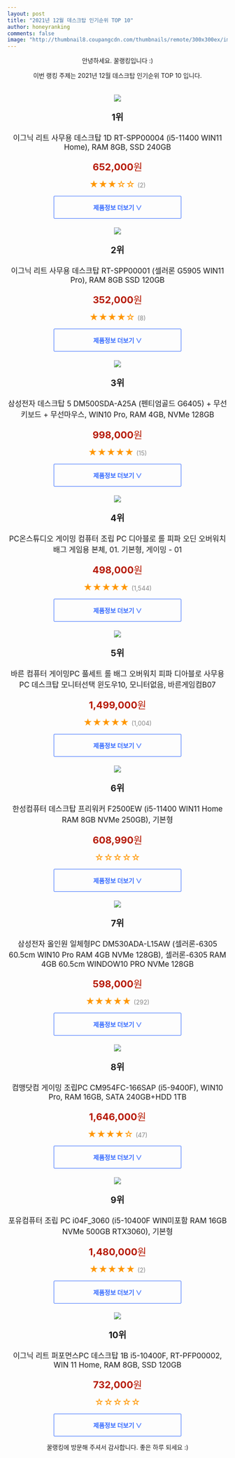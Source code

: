 ```yaml
--- 
layout: post 
title: "2021년 12월 데스크탑 인기순위 TOP 10" 
author: honeyranking 
comments: false 
image: "http://thumbnail8.coupangcdn.com/thumbnails/remote/300x300ex/image/retail/images/10733465240268102-e90c0521-d0e3-4af3-b038-6496bd504337.jpg" 
--- 
```

<p style="text-align: center;">안녕하세요. 꿀랭킹입니다 :)</p> <p style="text-align: center;">이번 랭킹 주제는 2021년 12월 데스크탑 인기순위 TOP 10 입니다.</p><center><img src="http://thumbnail8.coupangcdn.com/thumbnails/remote/300x300ex/image/retail/images/10733465240268102-e90c0521-d0e3-4af3-b038-6496bd504337.jpg" style="margin-top:20px" /></center> <p style="text-align: center; font-size: 20px"><b>1위</b></p> <p style="text-align: center; font-size: 17px">이그닉 리트 사무용 데스크탑 1D RT-SPP00004 (i5-11400 WIN11 Home), RAM 8GB, SSD 240GB</p> <p style="text-align: center;"><span style="color: #b61800; font-size: 22px;"><b>652,000</b>원</span></p> <p style="text-align: center;"><span style="color: #ff9600; font-size: 20px;">★★★☆☆ </span><span style="color: #878787;">(2)</span></p> <center><a href="https://link.coupang.com/a/hYlvF"> <div style="font-size: 14px; display: inline-block; padding: 15px 90px; color: #346aff; border-radius: 2px; border: 1px solid #346aff; cursor: pointer;"><b>제품정보 더보기 &or;</b></div> </a></center><center><img src="http://thumbnail8.coupangcdn.com/thumbnails/remote/300x300ex/image/retail/images/10032135957150453-863c1a56-fd29-481e-8e27-066d392da2e2.jpg" style="margin-top:20px" /></center> <p style="text-align: center; font-size: 20px"><b>2위</b></p> <p style="text-align: center; font-size: 17px">이그닉 리트 사무용 데스크탑 RT-SPP00001 (셀러론 G5905 WIN11 Pro), RAM 8GB SSD 120GB</p> <p style="text-align: center;"><span style="color: #b61800; font-size: 22px;"><b>352,000</b>원</span></p> <p style="text-align: center;"><span style="color: #ff9600; font-size: 20px;">★★★★☆ </span><span style="color: #878787;">(8)</span></p> <center><a href="https://link.coupang.com/a/hYlvG"> <div style="font-size: 14px; display: inline-block; padding: 15px 90px; color: #346aff; border-radius: 2px; border: 1px solid #346aff; cursor: pointer;"><b>제품정보 더보기 &or;</b></div> </a></center><center><img src="http://thumbnail9.coupangcdn.com/thumbnails/remote/300x300ex/image/vendor_inventory/303d/926ad77a94ea11c904b8094fc241f9515b646d9b6f25c9298760049f0bed.jpg" style="margin-top:20px" /></center> <p style="text-align: center; font-size: 20px"><b>3위</b></p> <p style="text-align: center; font-size: 17px">삼성전자 데스크탑 5 DM500SDA-A25A (펜티엄골드 G6405) + 무선키보드 + 무선마우스, WIN10 Pro, RAM 4GB, NVMe 128GB</p> <p style="text-align: center;"><span style="color: #b61800; font-size: 22px;"><b>998,000</b>원</span></p> <p style="text-align: center;"><span style="color: #ff9600; font-size: 20px;">★★★★★ </span><span style="color: #878787;">(15)</span></p> <center><a href="https://link.coupang.com/a/hYlvH"> <div style="font-size: 14px; display: inline-block; padding: 15px 90px; color: #346aff; border-radius: 2px; border: 1px solid #346aff; cursor: pointer;"><b>제품정보 더보기 &or;</b></div> </a></center><center><img src="http://thumbnail10.coupangcdn.com/thumbnails/remote/300x300ex/image/vendor_inventory/ed15/189ea03ad1ad587b806050d80d49457dfe6222b787bb033af46c3371192f.png" style="margin-top:20px" /></center> <p style="text-align: center; font-size: 20px"><b>4위</b></p> <p style="text-align: center; font-size: 17px">PC온스튜디오 게이밍 컴퓨터 조립 PC 디아블로 롤 피파 오딘 오버워치 배그 게임용 본체, 01. 기본형, 게이밍 - 01</p> <p style="text-align: center;"><span style="color: #b61800; font-size: 22px;"><b>498,000</b>원</span></p> <p style="text-align: center;"><span style="color: #ff9600; font-size: 20px;">★★★★★ </span><span style="color: #878787;">(1,544)</span></p> <center><a href="https://link.coupang.com/a/hYlvI"> <div style="font-size: 14px; display: inline-block; padding: 15px 90px; color: #346aff; border-radius: 2px; border: 1px solid #346aff; cursor: pointer;"><b>제품정보 더보기 &or;</b></div> </a></center><center><img src="http://thumbnail7.coupangcdn.com/thumbnails/remote/300x300ex/image/vendor_inventory/59a3/83b07b12144619f1baa6ae48833eb34d129962757a703c8fa55b31b061ca.jpg" style="margin-top:20px" /></center> <p style="text-align: center; font-size: 20px"><b>5위</b></p> <p style="text-align: center; font-size: 17px">바른 컴퓨터 게이밍PC 풀세트 롤 배그 오버워치 피파 디아블로 사무용PC 데스크탑 모니터선택 윈도우10, 모니터없음, 바른게임컴B07</p> <p style="text-align: center;"><span style="color: #b61800; font-size: 22px;"><b>1,499,000</b>원</span></p> <p style="text-align: center;"><span style="color: #ff9600; font-size: 20px;">★★★★★ </span><span style="color: #878787;">(1,004)</span></p> <center><a href="https://link.coupang.com/a/hYlvJ"> <div style="font-size: 14px; display: inline-block; padding: 15px 90px; color: #346aff; border-radius: 2px; border: 1px solid #346aff; cursor: pointer;"><b>제품정보 더보기 &or;</b></div> </a></center><center><img src="http://thumbnail10.coupangcdn.com/thumbnails/remote/300x300ex/image/rs_quotation_api/snlcrpt0/c7555f8a2f1e4011a17063025040f26f.jpg" style="margin-top:20px" /></center> <p style="text-align: center; font-size: 20px"><b>6위</b></p> <p style="text-align: center; font-size: 17px">한성컴퓨터 데스크탑 프리워커 F2500EW (i5-11400 WIN11 Home RAM 8GB NVMe 250GB), 기본형</p> <p style="text-align: center;"><span style="color: #b61800; font-size: 22px;"><b>608,990</b>원</span></p> <p style="text-align: center;"><span style="color: #ff9600; font-size: 20px;">☆☆☆☆☆ </span><span style="color: #878787;"></span></p> <center><a href="https://link.coupang.com/a/hYlvK"> <div style="font-size: 14px; display: inline-block; padding: 15px 90px; color: #346aff; border-radius: 2px; border: 1px solid #346aff; cursor: pointer;"><b>제품정보 더보기 &or;</b></div> </a></center><center><img src="http://thumbnail9.coupangcdn.com/thumbnails/remote/300x300ex/image/retail/images/232342919335803-eee741e9-cc79-4408-8a08-15c8e429dabc.jpg" style="margin-top:20px" /></center> <p style="text-align: center; font-size: 20px"><b>7위</b></p> <p style="text-align: center; font-size: 17px">삼성전자 올인원 일체형PC DM530ADA-L15AW (셀러론-6305 60.5cm WIN10 Pro RAM 4GB NVMe 128GB), 셀러론-6305 RAM 4GB 60.5cm WINDOW10 PRO NVMe 128GB</p> <p style="text-align: center;"><span style="color: #b61800; font-size: 22px;"><b>598,000</b>원</span></p> <p style="text-align: center;"><span style="color: #ff9600; font-size: 20px;">★★★★★ </span><span style="color: #878787;">(292)</span></p> <center><a href="https://link.coupang.com/a/hYlvL"> <div style="font-size: 14px; display: inline-block; padding: 15px 90px; color: #346aff; border-radius: 2px; border: 1px solid #346aff; cursor: pointer;"><b>제품정보 더보기 &or;</b></div> </a></center><center><img src="http://thumbnail10.coupangcdn.com/thumbnails/remote/300x300ex/image/retail/images/491588857045409-f284510d-7736-4875-b5c4-50f7dc8fabfc.jpg" style="margin-top:20px" /></center> <p style="text-align: center; font-size: 20px"><b>8위</b></p> <p style="text-align: center; font-size: 17px">컴맹닷컴 게이밍 조립PC CM954FC-166SAP (i5-9400F), WIN10 Pro, RAM 16GB, SATA 240GB+HDD 1TB</p> <p style="text-align: center;"><span style="color: #b61800; font-size: 22px;"><b>1,646,000</b>원</span></p> <p style="text-align: center;"><span style="color: #ff9600; font-size: 20px;">★★★★☆ </span><span style="color: #878787;">(47)</span></p> <center><a href="https://link.coupang.com/a/hYlvN"> <div style="font-size: 14px; display: inline-block; padding: 15px 90px; color: #346aff; border-radius: 2px; border: 1px solid #346aff; cursor: pointer;"><b>제품정보 더보기 &or;</b></div> </a></center><center><img src="http://thumbnail10.coupangcdn.com/thumbnails/remote/300x300ex/image/rs_quotation_api/5qreccdd/75804667d8154951a3e2d73cc2ff6929.jpg" style="margin-top:20px" /></center> <p style="text-align: center; font-size: 20px"><b>9위</b></p> <p style="text-align: center; font-size: 17px">포유컴퓨터 조립 PC i04F_3060 (i5-10400F WIN미포함 RAM 16GB NVMe 500GB RTX3060), 기본형</p> <p style="text-align: center;"><span style="color: #b61800; font-size: 22px;"><b>1,480,000</b>원</span></p> <p style="text-align: center;"><span style="color: #ff9600; font-size: 20px;">★★★★★ </span><span style="color: #878787;">(2)</span></p> <center><a href="https://link.coupang.com/a/hYlvO"> <div style="font-size: 14px; display: inline-block; padding: 15px 90px; color: #346aff; border-radius: 2px; border: 1px solid #346aff; cursor: pointer;"><b>제품정보 더보기 &or;</b></div> </a></center><center><img src="http://thumbnail7.coupangcdn.com/thumbnails/remote/300x300ex/image/rs_quotation_api/ohht09zd/7da34ee82952438b9352d3a77ff22bb9.jpg" style="margin-top:20px" /></center> <p style="text-align: center; font-size: 20px"><b>10위</b></p> <p style="text-align: center; font-size: 17px">이그닉 리트 퍼포먼스PC 데스크탑 1B i5-10400F, RT-PFP00002, WIN 11 Home, RAM 8GB, SSD 120GB</p> <p style="text-align: center;"><span style="color: #b61800; font-size: 22px;"><b>732,000</b>원</span></p> <p style="text-align: center;"><span style="color: #ff9600; font-size: 20px;">☆☆☆☆☆ </span><span style="color: #878787;"></span></p> <center><a href="https://link.coupang.com/a/hYlvP"> <div style="font-size: 14px; display: inline-block; padding: 15px 90px; color: #346aff; border-radius: 2px; border: 1px solid #346aff; cursor: pointer;"><b>제품정보 더보기 &or;</b></div> </a></center> <p style="text-align: center;">꿀랭킹에 방문해 주셔서 감사합니다. 좋은 하루 되세요 :)</p>
